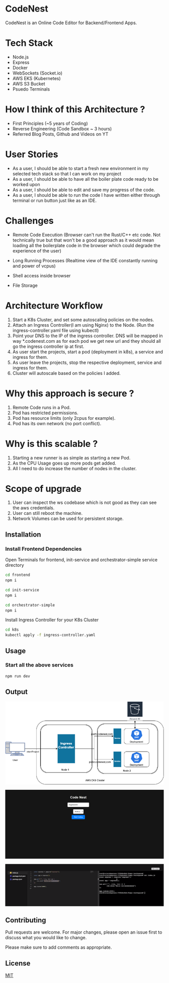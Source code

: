 # CodeNest

CodeNest is an Online Code Editor for Backend/Frontend Apps.

# Tech Stack
- Node.js
- Express
- Docker
- WebSockets (Socket.io)
- AWS EKS (Kubernetes)
- AWS S3 Bucket
- Psuedo Terminals

# How I think of this Architecture ?
- First Principles (~5 years of Coding)
- Reverse Engineering (Code Sandbox ~ 3 hours)
- Referred Blog Posts, Github and Videos on YT

# User Stories
- As a user, I should be able to start a fresh new environment in my selected tech stack so that I can work on my project
- As a user, I should be able to have all the boiler plate code ready to be worked upon
- As a user, I should be able to edit and save my progress of the code.
- As a user, I should be able to run the code I have written either through terminal or run button just like as an IDE.


# Challenges
- Remote Code Execution (Browser can't run the Rust/C++ etc code. Not technically true but that won't be a good approach as it would mean loading all the boilerplate code in the browser which could degrade the experience of the user)

- Long Running Processes (Realtime view of the IDE constantly running and power of vcpus)

- Shell access inside browser
- File Storage

# Architecture Workflow
1. Start a K8s Cluster, and set some autoscaling policies on the nodes.
2. Attach an Ingress Controller(I am using Nginx) to the Node. (Run the ingress-controller.yaml file using kubectl)
3. Point your DNS to the IP of the ingress controller. DNS will be mapped in way *.codenest.com as for each pod we get new url and they should all go the ingress controller ip at first.
4. As user start the projects, start a pod (deployment in k8s), a service and ingress for them.
5. As user leave the projects, stop the respective deployment, service and ingress for them.
6. Cluster will autoscale based on the policies I added.


# Why this approach is secure ?
1. Remote Code runs in a Pod.
2. Pod has restricted permissions.
3. Pod has resource limits (only 2cpus for example).
4. Pod has its own network (no port conflict).

# Why is this scalable ?
1. Starting a new runner is as simple as starting a new Pod.
2. As the CPU Usage goes up more pods get added.
3. All I need to do increase the number of nodes in the cluster.

# Scope of upgrade
1. User can inspect the ws codebase which is not good as they can see the aws credentials.
2. User can still reboot the machine.
3. Network Volumes can be used for persistent storage.

## Installation

### Install Frontend Dependencies

Open Terminals for frontend, init-service and orchestrator-simple service directory

```bash
cd frontend
npm i
```
```bash
cd init-service
npm i
```
```bash
cd orchestrator-simple
npm i
```


Install Ingress Controller for your K8s Cluster

```bash
cd k8s
kubectl apply -f ingress-controller.yaml
```

## Usage

### Start all the above services

```bash
npm run dev
```

## Output

![alt text](Workflow.png)

![alt text](image.png)

![alt text](image-1.png)


## Contributing

Pull requests are welcome. For major changes, please open an issue first
to discuss what you would like to change.

Please make sure to add comments as appropriate.

## License

[MIT](https://choosealicense.com/licenses/mit/)